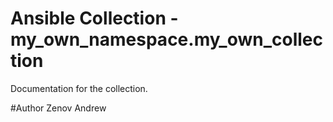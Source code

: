 # Ansible Collection - my_own_namespace.my_own_collection

Documentation for the collection.

#Author 
Zenov Andrew